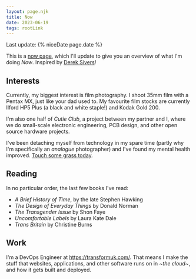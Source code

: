 ```yaml
---
layout: page.njk
title: Now
date: 2023-06-19
tags: rootLink
---
```


Last update: {% niceDate page.date %}

This is a [now page][1], which I'll update to give you an overview of what I'm
doing _Now_. Inspired by [Derek Sivers](https://sive.rs/nowff)!

## Interests

Currently, my biggest interest is film photography. I shoot 35mm film with a
Pentax MX, just like your dad used to. My favourite film stocks are currently
Ilford HP5 Plus (a black and white staple!) and Kodak Gold 200.

I'm also one half of _Cutie Club_, a project between my partner and I, where we
do small-scale electronic engineering, PCB design, and other open source hardware
projects.

I've been detaching myself from technology in my spare time (partly why I'm
specifically an _analogue_ photographer) and I've found my mental health improved.
[Touch some grass today][2].

## Reading

In no particular order, the last few books I've read:

- _A Brief History of Time_, by the late Stephen Hawking
- _The Design of Everyday Things_ by Donald Norman
- _The Transgender Issue_ by Shon Faye
- _Uncomfortable Labels_ by Laura Kate Dale
- _Trans Britain_ by Christine Burns

## Work

I'm a DevOps Engineer at <https://transformuk.com/>. That means I make the stuff
that websites, applications, and other software runs on in _~the cloud~_, and
how it gets built and deployed.

[1]: https://nownownow.com/about
[2]: https://mashable.com/article/log-off-touch-grass

